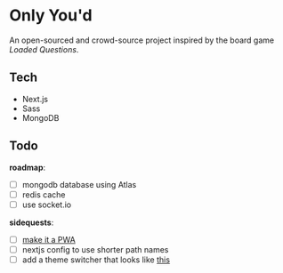 # Only You'd
An open-sourced and crowd-source project inspired by the board game *Loaded Questions*.

## Tech
 - Next.js
 - Sass
 - MongoDB

## Todo
**roadmap**:
 - [ ] mongodb database using Atlas
 - [ ] redis cache
 - [ ] use socket.io 

**sidequests**:
 - [ ] [make it a PWA](https://melvingeorge.me/blog/nextjs-pwa)
 - [ ] nextjs config to use shorter path names
 - [ ] add a theme switcher that looks like [this](https://words-aas.vercel.app/)
